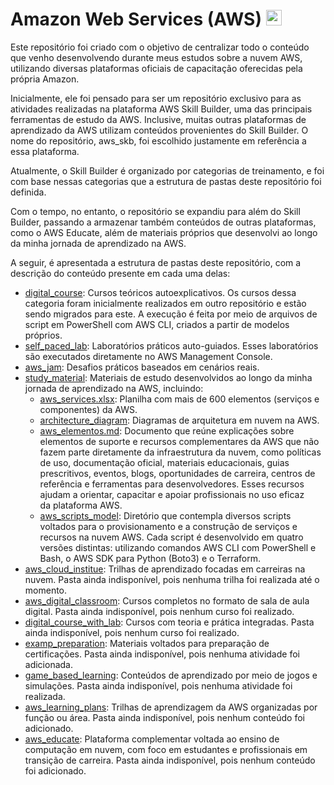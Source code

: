 # Amazon Web Services (AWS)   <img src="https://cdn.jsdelivr.net/gh/devicons/devicon@latest/icons/amazonwebservices/amazonwebservices-original-wordmark.svg" alt="aws" width="auto" height="25">

Este repositório foi criado com o objetivo de centralizar todo o conteúdo que venho desenvolvendo durante meus estudos sobre a nuvem AWS, utilizando diversas plataformas oficiais de capacitação oferecidas pela própria Amazon.

Inicialmente, ele foi pensado para ser um repositório exclusivo para as atividades realizadas na plataforma AWS Skill Builder, uma das principais ferramentas de estudo da AWS. Inclusive, muitas outras plataformas de aprendizado da AWS utilizam conteúdos provenientes do Skill Builder. O nome do repositório, aws_skb, foi escolhido justamente em referência a essa plataforma.

Atualmente, o Skill Builder é organizado por categorias de treinamento, e foi com base nessas categorias que a estrutura de pastas deste repositório foi definida.

Com o tempo, no entanto, o repositório se expandiu para além do Skill Builder, passando a armazenar também conteúdos de outras plataformas, como o AWS Educate, além de materiais próprios que desenvolvi ao longo da minha jornada de aprendizado na AWS.

A seguir, é apresentada a estrutura de pastas deste repositório, com a descrição do conteúdo presente em cada uma delas:
- [digital_course](./digital_course): Cursos teóricos autoexplicativos. Os cursos dessa categoria foram inicialmente realizados em outro repositório e estão sendo migrados para este. A execução é feita por meio de arquivos de script em PowerShell com AWS CLI, criados a partir de modelos próprios.  
- [self_paced_lab](./self_paced_lab): Laboratórios práticos auto-guiados. Esses laboratórios são executados diretamente no AWS Management Console.  
- [aws_jam](./aws_jam): Desafios práticos baseados em cenários reais.
- [study_material](./study_material): Materiais de estudo desenvolvidos ao longo da minha jornada de aprendizado na AWS, incluindo:  
  - [aws_services.xlsx](./study_material/aws_services.xlsx): Planilha com mais de 600 elementos (serviços e componentes) da AWS.  
  - [architecture_diagram](./study_material/architecture_diagram/): Diagramas de arquitetura em nuvem na AWS.  
  - [aws_elementos.md](./study_material/aws_elementos.md): Documento que reúne explicações sobre elementos de suporte e recursos complementares da AWS que não fazem parte diretamente da infraestrutura da nuvem, como políticas de uso, documentação oficial, materiais educacionais, guias prescritivos, eventos, blogs, oportunidades de carreira, centros de referência e ferramentas para desenvolvedores. Esses recursos ajudam a orientar, capacitar e apoiar profissionais no uso eficaz da plataforma AWS.
  - [aws_scripts_model](./study_material/aws_scripts_model/): Diretório que contempla diversos scripts voltados para o provisionamento e a construção de serviços e recursos na nuvem AWS. Cada script é desenvolvido em quatro versões distintas: utilizando comandos AWS CLI com PowerShell e Bash, o AWS SDK para Python (Boto3) e o Terraform.
- [aws_cloud_institue](./aws_cloud_institue): Trilhas de aprendizado focadas em carreiras na nuvem. Pasta ainda indisponível, pois nenhuma trilha foi realizada até o momento.  
- [aws_digital_classroom](./aws_digital_classroom): Cursos completos no formato de sala de aula digital. Pasta ainda indisponível, pois nenhum curso foi realizado.  
- [digital_course_with_lab](./digital_course_with_lab): Cursos com teoria e prática integradas. Pasta ainda indisponível, pois nenhum curso foi realizado.  
- [examp_preparation](./examp_preparation): Materiais voltados para preparação de certificações. Pasta ainda indisponível, pois nenhuma atividade foi adicionada.  
- [game_based_learning](./game_based_learning): Conteúdos de aprendizado por meio de jogos e simulações. Pasta ainda indisponível, pois nenhuma atividade foi realizada.  
- [aws_learning_plans](./aws_learning_plans): Trilhas de aprendizagem da AWS organizadas por função ou área. Pasta ainda indisponível, pois nenhum conteúdo foi adicionado.
- [aws_educate](./aws_educate): Plataforma complementar voltada ao ensino de computação em nuvem, com foco em estudantes e profissionais em transição de carreira. Pasta ainda indisponível, pois nenhum conteúdo foi adicionado.  
